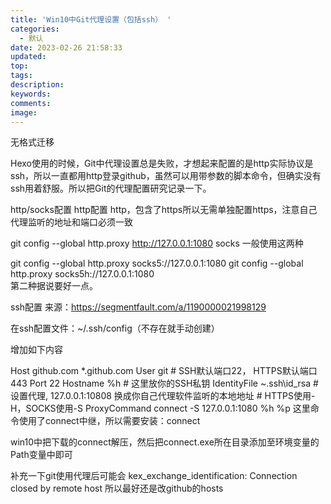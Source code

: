 ```yaml
---
title: 'Win10中Git代理设置（包括ssh） '
categories:
  - 默认
date: 2023-02-26 21:58:33
updated:
top:
tags:
description:
keywords:
comments:
image:
---
```

无格式迁移
<!--more-->
Hexo使用的时候，Git中代理设置总是失败，才想起来配置的是http实际协议是ssh，所以一直都用http登录github，虽然可以用带参数的脚本命令，但确实没有ssh用着舒服。所以把Git的代理配置研究记录一下。

http/socks配置
http配置
http，包含了https所以无需单独配置https，注意自己代理监听的地址和端口必须一致

git config --global http.proxy http://127.0.0.1:1080
socks
一般使用这两种

git config --global http.proxy socks5://127.0.0.1:1080
git config --global http.proxy socks5h://127.0.0.1:1080    
第二种据说要好一点。

ssh配置
来源：https://segmentfault.com/a/1190000021998129

在ssh配置文件：~/.ssh/config（不存在就手动创建）

增加如下内容

Host github.com *.github.com
User git
    # SSH默认端口22， HTTPS默认端口443
    Port 22
    Hostname %h
    # 这里放你的SSH私钥
    IdentityFile ~\.ssh\id_rsa
    # 设置代理, 127.0.0.1:10808 换成你自己代理软件监听的本地地址
    # HTTPS使用-H，SOCKS使用-S
    ProxyCommand connect -S 127.0.0.1:1080 %h %p
这里命令使用了connect中继，所以需要安装：connect

win10中把下载的connect解压，然后把connect.exe所在目录添加至环境变量的Path变量中即可

补充一下git使用代理后可能会 kex_exchange_identification: Connection closed by remote host
所以最好还是改github的hosts